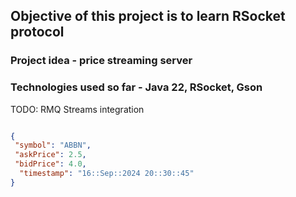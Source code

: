 ## Objective of this project is to learn RSocket protocol

### Project idea - price streaming server
### Technologies used so far - Java 22, RSocket, Gson

TODO: RMQ Streams integration

```json

{
 "symbol": "ABBN",
 "askPrice": 2.5,
 "bidPrice": 4.0,
  "timestamp": "16::Sep::2024 20::30::45"
}

```
